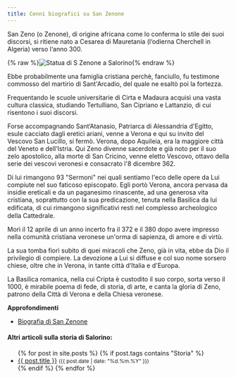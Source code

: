 ```yaml
---
title: Cenni biografici su San Zenone
---
```


San Zeno (o Zenone), di origine africana come lo conferma lo stile dei suoi discorsi, 
si ritiene nato a Cesarea di Mauretania (l‘odierna Cherchell in Algeria) verso l‘anno 300. 

{% raw %}<img src="/assets/images/base/statua-s-zenone.jpg" alt="Statua di S Zenone a Salorino" class="full">{% endraw %}


Ebbe probabilmente una famiglia cristiana perchè,
fanciullo, fu testimone commosso del martirio di
Sant'Arcadio, del quale ne esaltò poi la fortezza.

Frequentando le scuole universitarie di Cirta e Madaura
acquisì una vasta cultura classica, studiando Tertulliano,
San Cipriano e Lattanzio, di cui risentono i suoi discorsi.

Forse accompagnando Sant‘Atanasio, Patriarca di
Alessandria d'Egitto, esule cacciato dagli eretici ariani,
venne a Verona e qui su invito del Vescovo San Lucillo, si
fermò. Verona, dopo Aquileia, era la maggiore città del
Veneto e dell‘Istria. Qui Zeno divenne sacerdote e già noto
per il suo zelo apostolico, alla morte di San Cricino, venne
eletto Vescovo, ottavo della serie dei vescovi veronesi e
consacrato l'8 dicembre 362. 

Di lui rimangono 93
"Sermoni" nei quali sentiamo l'eco delle opere da Lui
compiute nel suo faticoso episcopato. Egli portò Verona,
ancora pervasa da insidie ereticali e da un paganesimo
rinascente, ad una generosa vita cristiana, soprattutto con
la sua predicazione, tenuta nella Basilica da lui edificata,
di cui rimangono signiﬁcativi resti nel complesso archeologico della Cattedrale. 

Morì il 12 aprile di un anno incerto fra il 372 e il 380 dopo avere impresso nella comunità
cristiana veronese un'orma di sapienza, di amore e di
virtù. 

La sua tomba fiorì subito di quei miracoli che Zeno,
già in vita, ebbe da Dio il privilegio di compiere. La devozione a Lui si diffuse e col suo nome sorsero chiese, oltre
che in Verona, in tante città d‘Italia e d'Europa. 

La Basilica romanica, nella cui Cripta è custodito il suo
corpo, sorta verso il 1000, è mirabile poema di fede, di
storia, di arte, e canta la gloria di Zeno, patrono della
Città di Verona e della Chiesa veronese.

 

 **Approfondimenti**

* [Biografia di San Zenone](https://it.wikipedia.org/wiki/Zeno_di_Verona)









<div class="notice--info">
<h4>Altri articoli sulla storia di Salorino:</h4>
<ul>
{% for post in site.posts %}
  {% if post.tags contains "Storia" %}
  <li>
    <a href="{{ post.url }}">{{ post.title }}</a>
    <small>({{ post.date | date: "%d.%m.%Y"  }})</small>
  </li>
  {% endif %}
{% endfor %}
</ul>
</div>